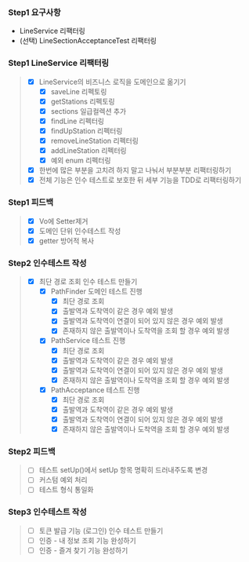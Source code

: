 ### Step1 요구사항
- LineService 리팩터링
- (선택) LineSectionAcceptanceTest 리팩터링


### Step1 LineService 리팩터링
> - [x] LineService의 비즈니스 로직을 도메인으로 옮기기
>   - [x] saveLine 리펙토링
>   - [x] getStations 리펙토링
>   - [x] sections 일급컬렉션 추가
>   - [x] findLine 리펙터링
>   - [x] findUpStation 리펙터링
>   - [x] removeLineStation 리펙터링
>   - [x] addLineStation 리펙터링
>   - [x] 예외 enum 리펙터링
> - [x] 한번에 많은 부분을 고치려 하지 말고 나눠서 부분부분 리팩터링하기
> - [x] 전체 기능은 인수 테스트로 보호한 뒤 세부 기능을 TDD로 리팩터링하기


### Step1 피드백
> - [x] Vo에 Setter제거
> - [x] 도메인 단위 인수테스트 작성
> - [x] getter 방어적 복사 
> 

### Step2 인수테스트 작성
> - [x] 최단 경로 조회 인수 테스트 만들기
>   - [x] PathFinder 도메인 테스트 진행
>     - [x] 최단 경로 조회 
>     - [x] 출발역과 도착역이 같은 경우 예외 발생
>     - [x] 출발역과 도착역이 연결이 되어 있지 않은 경우 예외 발생
>     - [x] 존재하지 않은 출발역이나 도착역을 조회 할 경우 예외 발생
>   - [x] PathService 테스트 진행
>     - [x] 최단 경로 조회
>     - [x] 출발역과 도착역이 같은 경우 예외 발생
>     - [x] 출발역과 도착역이 연결이 되어 있지 않은 경우 예외 발생
>     - [x] 존재하지 않은 출발역이나 도착역을 조회 할 경우 예외 발생
>   - [x] PathAcceptance 테스트 진행
>     - [x] 최단 경로 조회
>     - [x] 출발역과 도착역이 같은 경우 예외 발생
>     - [x] 출발역과 도착역이 연결이 되어 있지 않은 경우 예외 발생
>     - [x] 존재하지 않은 출발역이나 도착역을 조회 할 경우 예외 발생

### Step2 피드백
> - [ ] 테스트 setUp()에서 setUp 항목 명확히 드러내주도록 변경
> - [ ] 커스텀 예외 처리
> - [ ] 테스트 형식 통일화


### Step3 인수테스트 작성
> - [ ] 토큰 발급 기능 (로그인) 인수 테스트 만들기
> - [ ] 인증 - 내 정보 조회 기능 완성하기
> - [ ] 인증 - 즐겨 찾기 기능 완성하기



